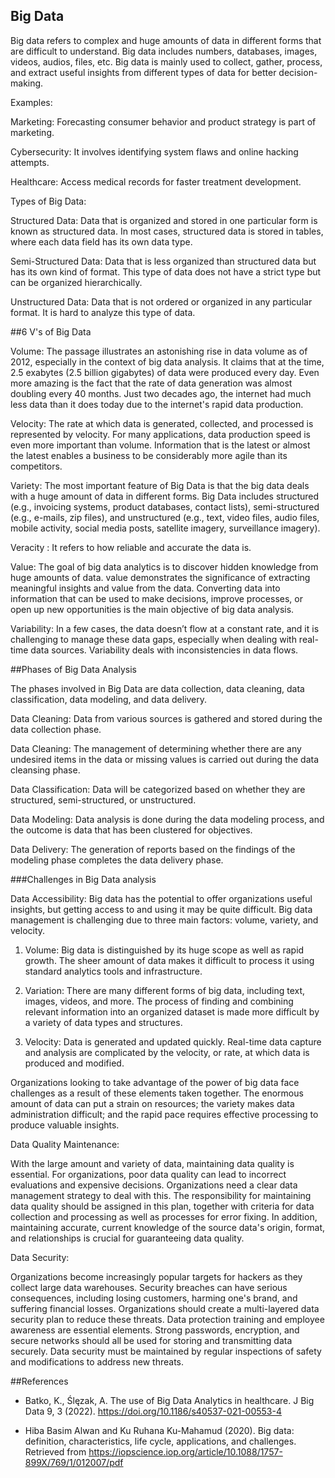 ## Big Data

Big data refers to complex and huge amounts of data in different forms that are difficult to understand. Big data includes numbers, databases, images, videos, audios, files, etc. Big data is mainly used to collect, gather, process, and extract useful insights from different types of data for better decision-making.

Examples:

Marketing: Forecasting consumer behavior and product strategy is part of marketing.

Cybersecurity: It involves identifying system flaws and online hacking attempts.

Healthcare: Access medical records for faster treatment development.

Types of Big Data:

Structured Data: Data that is organized and stored in one particular form is known as structured data. In most cases, structured data is stored in tables, where each data field has its own data type.

Semi-Structured Data: Data that is less organized than structured data but has its own kind of format. This type of data does not have a strict type but can be organized hierarchically.

Unstructured Data: Data that is not ordered or organized in any particular format. It is hard to analyze this type of data. 

##6 V's of Big Data

Volume: The passage illustrates an astonishing rise in data volume as of 2012, especially in the context of big data analysis. It claims that at the time, 2.5 exabytes (2.5 billion gigabytes) of data were produced every day. Even more amazing is the fact that the rate of data generation was almost doubling every 40 months. Just two decades ago, the internet had much less data than it does today due to the internet's rapid data production.

Velocity: The rate at which data is generated, collected, and processed is represented by velocity. For many applications, data production speed is even more important than volume. Information that is the latest or almost the latest enables a business to be considerably more agile than its competitors.

Variety: The most important feature of Big Data is that the big data deals with a huge amount of data in different forms. Big Data includes structured (e.g., invoicing systems, product databases, contact lists), semi-structured (e.g., e-mails, zip files), and unstructured (e.g., text, video files, audio files, mobile activity, social media posts, satellite imagery, surveillance imagery).

Veracity : It refers to how reliable and accurate the data is.

Value: The goal of big data analytics is to discover hidden knowledge from huge amounts of data. value demonstrates the significance of extracting meaningful insights and value from the data. Converting data into information that can be used to make decisions, improve processes, or open up new opportunities is the main objective of big data analysis.

Variability: In a few cases, the data doesn’t flow at a constant rate, and it is challenging to manage these data gaps, especially when dealing with real-time data sources. Variability deals with inconsistencies in data flows.

##Phases of Big Data Analysis

The phases involved in Big Data are data collection, data cleaning, data classification, data modeling, and data delivery.

Data Cleaning: Data from various sources is gathered and stored during the data collection phase.

Data Cleaning: The management of determining whether there are any undesired items in the data or missing values is carried out during the data cleansing phase.

Data Classification: Data will be categorized based on whether they are structured, semi-structured, or unstructured.

Data Modeling: Data analysis is done during the data modeling process, and the outcome is data that has been clustered for objectives.

Data Delivery: The generation of reports based on the findings of the modeling phase completes the data delivery phase.


###Challenges in Big Data analysis

Data Accessibility: Big data has the potential to offer organizations useful insights, but getting access to and using it may be quite difficult. Big data management is challenging due to three main factors: volume, variety, and velocity.

1. Volume: Big data is distinguished by its huge scope as well as rapid growth. The sheer amount of data makes it difficult to process it using standard analytics tools and infrastructure.

2. Variation: There are many different forms of big data, including text, images, videos, and more. The process of finding and combining relevant information into an organized dataset is made more difficult by a variety of data types and structures.

3. Velocity: Data is generated and updated quickly. Real-time data capture and analysis are complicated by the velocity, or rate, at which data is produced and modified.

Organizations looking to take advantage of the power of big data face challenges as a result of these elements taken together. The enormous amount of data can put a strain on resources; the variety makes data administration difficult; and the rapid pace requires effective processing to produce valuable insights.


Data Quality Maintenance:

With the large amount and variety of data, maintaining data quality is essential. For organizations, poor data quality can lead to incorrect evaluations and expensive decisions. Organizations need a clear data management strategy to deal with this. The responsibility for maintaining data quality should be assigned in this plan, together with criteria for data collection and processing as well as processes for error fixing. In addition, maintaining accurate, current knowledge of the source data's origin, format, and relationships is crucial for guaranteeing data quality.


Data Security:

Organizations become increasingly popular targets for hackers as they collect large data warehouses. Security breaches can have serious consequences, including losing customers, harming one's brand, and suffering financial losses. Organizations should create a multi-layered data security plan to reduce these threats. Data protection training and employee awareness are essential elements. Strong passwords, encryption, and secure networks should all be used for storing and transmitting data securely. Data security must be maintained by regular inspections of safety and modifications to address new threats.

##References

 - Batko, K., Ślęzak, A. The use of Big Data Analytics in healthcare. J Big Data 9, 3 (2022). https://doi.org/10.1186/s40537-021-00553-4

 - Hiba Basim Alwan and  Ku Ruhana Ku-Mahamud (2020). Big data: definition, characteristics, life cycle, applications, and challenges. Retrieved from https://iopscience.iop.org/article/10.1088/1757-899X/769/1/012007/pdf


